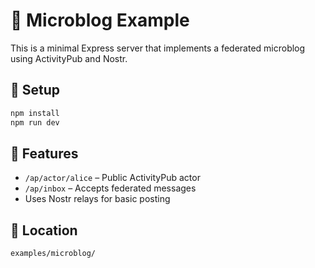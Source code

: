 # 📝 Microblog Example

This is a minimal Express server that implements a federated microblog using ActivityPub and Nostr.

## 🔧 Setup

```bash
npm install
npm run dev
```

## 🧪 Features

- `/ap/actor/alice` – Public ActivityPub actor
- `/ap/inbox` – Accepts federated messages
- Uses Nostr relays for basic posting

## 📁 Location

`examples/microblog/`
